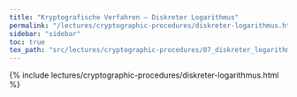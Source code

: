 ```yaml
---
title: "Kryptografische Verfahren – Diskreter Logarithmus"
permalink: "/lectures/cryptographic-procedures/diskreter-logarithmus.html"
sidebar: "sidebar"
toc: true
tex_path: "src/lectures/cryptographic-procedures/07_diskreter_logarithmus.tex"
---
```


{% include lectures/cryptographic-procedures/diskreter-logarithmus.html %}